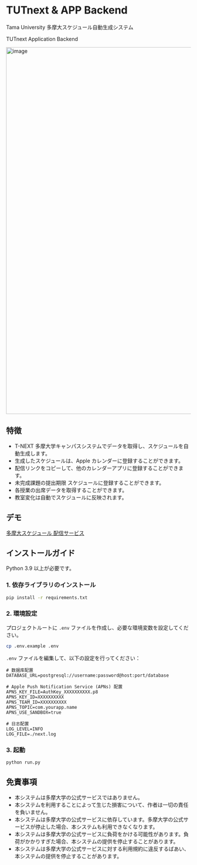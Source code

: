 # TUTnext & APP Backend

Tama University 多摩大スケジュール自動生成システム

TUTnext Application Backend

<img width="1000" alt="image" src="https://github.com/user-attachments/assets/ab58cabe-f529-4a32-a433-0178adea3a10">

## 特徴

- T-NEXT 多摩大学キャンパスシステムでデータを取得し、スケジュールを自動生成します。
- 生成したスケジュールは、Apple カレンダーに登録することができます。
- 配信リンクをコピーして、他のカレンダーアプリに登録することができます。
- 未完成課題の提出期限 スケジュールに登録することができます。
- 各授業の出席データを取得することができます。
- 教室変化は自動でスケジュールに反映されます。

## デモ

[多摩大スケジュール 配信サービス](https://tama.qaq.tw/)

## インストールガイド

Python 3.9 以上が必要です。

### 1. 依存ライブラリのインストール

```bash
pip install -r requirements.txt
```

### 2. 環境設定

プロジェクトルートに `.env` ファイルを作成し、必要な環境変数を設定してください。

```bash
cp .env.example .env
```

`.env` ファイルを編集して、以下の設定を行ってください：

```env
# 数据库配置
DATABASE_URL=postgresql://username:password@host:port/database

# Apple Push Notification Service (APNs) 配置
APNS_KEY_FILE=AuthKey_XXXXXXXXXX.p8
APNS_KEY_ID=XXXXXXXXXX
APNS_TEAM_ID=XXXXXXXXXX
APNS_TOPIC=com.yourapp.name
APNS_USE_SANDBOX=true

# 日志配置
LOG_LEVEL=INFO
LOG_FILE=./next.log
```

### 3. 起動

```bash
python run.py
```

## 免責事項

- 本システムは多摩大学の公式サービスではありません。
- 本システムを利用することによって生じた損害について、作者は一切の責任を負いません。
- 本システムは多摩大学の公式サービスに依存しています。多摩大学の公式サービスが停止した場合、本システムも利用できなくなります。
- 本システムは多摩大学の公式サービスに負荷をかける可能性があります。負荷がかかりすぎた場合、本システムの提供を停止することがあります。
- 本システムは多摩大学の公式サービスに対する利用規約に違反するばあい、本システムの提供を停止することがあります。
